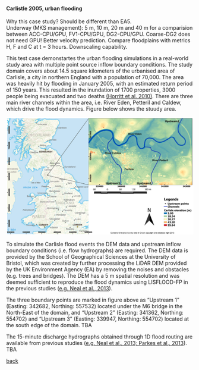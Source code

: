 #### Carlistle 2005, urban flooding

Why this case study? Should be different than EA5.  
Underway (MKS management): 5 m, 10 m, 20 m and 40 m for a comparision between ACC-CPU/GPU, FV1-CPU/GPU, DG2-CPU/GPU. Coarse-DG2 does not need GPU! Better velocity prediction. Compare floodplains with metrics H, F and C at t = 3 hours. Downscaling capability.

This test case demonstartes the urban flooding simulations in a real-world study area with multiple point source inflow boundary conditions. The study domain covers about 14.5 square kilometers of the urbanised area of Carlisle, a city in northern England with a population of 70,000. The area was heavily hit by flooding in January 2005, with an estimated return period of 150 years. This resulted in the inundation of 1700 properties, 3000 people being evacuated and two deaths [(Horritt et al. 2010)](https://www.icevirtuallibrary.com/doi/pdf/10.1680/wama.2010.163.6.273). There are three main river channels within the area, i.e. River Eden, Petteril and Caldew, which drive the flood dynamics. Figure below shows the stuudy area.

![Image](/Figures/carl_1.PNG)

To simulate the Carlisle flood events the DEM data and upstream inflow boundary conditions (i.e. flow hydrographs) are required. The DEM data is provided by the School of Geographical Sciences at the University of Bristol, which was created by further processing the LiDAR DEM provided by the UK Environment Agency (EA) by removing the noises and obstacles (e.g. trees and bridges). The DEM has a 5 m spatial resolution and was deemed sufficient to reproduce the flood dynamics using LISFLOOD-FP in the previous
studies ([e.g. Neal et al., 2013]()). 

The three boundary points are marked in figure above as “Upstream 1” (Easting: 342682, Northing: 557532) located under the M6 bridge in the North-East of the domain, and “Upstream 2” (Easting: 341362, Northing: 554702) and “Upstream 3” (Easting: 339947, Northing: 554702) located at the south edge of the
domain. TBA 

The 15-minute discharge hydrographs obtained through 1D flood routing are available from previous studies ([e.g. Neal et al., 2013; Parkes et al., 2013]()). TBA

[back](/LISFLOOD8.0.md)

